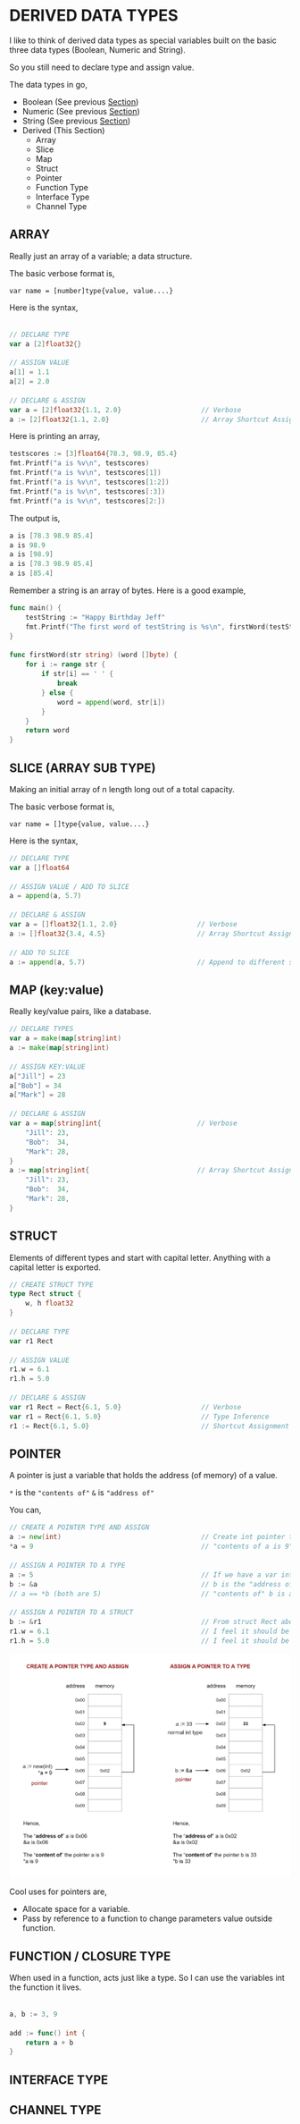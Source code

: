 # DERIVED DATA TYPES

I like to think of derived data types as
special variables built on the basic three data types
(Boolean, Numeric and String).

So you still need to declare type and assign value.

The data types in go,

* Boolean (See previous [Section](https://github.com/JeffDeCola/my-cheat-sheets/tree/master/development/languages/go-cheat-sheet/data-types.md))
* Numeric (See previous [Section](https://github.com/JeffDeCola/my-cheat-sheets/tree/master/development/languages/go-cheat-sheet/data-types.md))
* String (See previous [Section](https://github.com/JeffDeCola/my-cheat-sheets/tree/master/development/languages/go-cheat-sheet/data-types.md))
* Derived (This Section)
  * Array
  * Slice
  * Map
  * Struct
  * Pointer
  * Function Type
  * Interface Type
  * Channel Type

## ARRAY

Really just an array of a variable; a data structure.

The basic verbose format is,

```
var name = [number]type{value, value....}
```

Here is the syntax,

```go

// DECLARE TYPE
var a [2]float32{}

// ASSIGN VALUE
a[1] = 1.1
a[2] = 2.0

// DECLARE & ASSIGN
var a = [2]float32{1.1, 2.0}                    // Verbose
a := [2]float32{1.1, 2.0}                       // Array Shortcut Assignment
```

Here is printing an array,

```go
testscores := [3]float64{78.3, 98.9, 85.4}
fmt.Printf("a is %v\n", testscores)
fmt.Printf("a is %v\n", testscores[1])
fmt.Printf("a is %v\n", testscores[1:2])
fmt.Printf("a is %v\n", testscores[:3])
fmt.Printf("a is %v\n", testscores[2:])
```

The output is,

```go
a is [78.3 98.9 85.4]
a is 98.9
a is [98.9]
a is [78.3 98.9 85.4]
a is [85.4]
```

Remember a string is an array of bytes. Here is a good example,

```go
func main() {
    testString := "Happy Birthday Jeff"
    fmt.Printf("The first word of testString is %s\n", firstWord(testString))
}

func firstWord(str string) (word []byte) {
    for i := range str {
        if str[i] == ' ' {
            break
        } else {
            word = append(word, str[i])
        }
    }
    return word
}
```

## SLICE (ARRAY SUB TYPE)

Making an initial array of n length long out of a
total capacity.

The basic verbose format is,

```
var name = []type{value, value....}
```

Here is the syntax,

```go
// DECLARE TYPE
var a []float64

// ASSIGN VALUE / ADD TO SLICE
a = append(a, 5.7)

// DECLARE & ASSIGN
var a = []float32{1.1, 2.0}                    // Verbose
a := []float32{3.4, 4.5}                       // Array Shortcut Assignment

// ADD TO SLICE
a := append(a, 5.7)                            // Append to different slice
```

## MAP (key:value)

Really key/value pairs, like a database.

```go
// DECLARE TYPES
var a = make(map[string]int)
a := make(map[string]int)

// ASSIGN KEY:VALUE
a["Jill"] = 23
a["Bob"] = 34
a["Mark"] = 28

// DECLARE & ASSIGN
var a = map[string]int{                        // Verbose
    "Jill": 23,
    "Bob":  34,
    "Mark": 28,
}
a := map[string]int{                           // Array Shortcut Assignment
    "Jill": 23,
    "Bob":  34,
    "Mark": 28,
}
```

## STRUCT

Elements of different types and start with capital letter.
Anything with a capital letter is exported.

```go
// CREATE STRUCT TYPE
type Rect struct {
    w, h float32
}

// DECLARE TYPE
var r1 Rect

// ASSIGN VALUE
r1.w = 6.1
r1.h = 5.0

// DECLARE & ASSIGN
var r1 Rect = Rect{6.1, 5.0}                    // Verbose
var r1 = Rect{6.1, 5.0}                         // Type Inference
r1 := Rect{6.1, 5.0}                            // Shortcut Assignment
```

## POINTER

A pointer is just a variable that holds the address (of memory)
of a value.

`*` is the `"contents of"`
`&` is `"address of"`

You can,

```go
// CREATE A POINTER TYPE AND ASSIGN
a := new(int)                                   // Create int pointer type
*a = 9                                          // "contents of a is 9"

// ASSIGN A POINTER TO A TYPE
a := 5                                          // If we have a var int 5
b := &a                                         // b is the "address of" a
// a == *b (both are 5)                         // "contents of" b is a

// ASSIGN A POINTER TO A STRUCT
b := &r1                                        // From struct Rect above
r1.w = 6.1                                      // I feel it should be *r1.w
r1.h = 5.0                                      // I feel it should be *r1.h
```

![IMAGE - go pointers - IMAGE](../../../docs/pics/go-pointers.jpg)

Cool uses for pointers are,

* Allocate space for a variable.
* Pass by reference to a function to change parameters value outside function.

## FUNCTION / CLOSURE TYPE

When used in a function, acts just like a type.
So I can use the variables int the function it lives.

```go

a, b := 3, 9

add := func() int {
    return a + b
}
```

## INTERFACE TYPE

## CHANNEL TYPE
